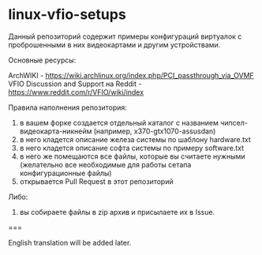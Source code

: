 # linux-vfio-setups

Данный репозиторий содержит примеры конфигураций виртуалок с проброшенными в них видеокартами и другим устройствами.

Основные ресурсы:

ArchWIKI - https://wiki.archlinux.org/index.php/PCI_passthrough_via_OVMF
VFIO Discussion and Support на Reddit - https://www.reddit.com/r/VFIO/wiki/index

Правила наполнения репозитория:
1) в вашем форке создается отдельный каталог с названием чипсел-видеокарта-никнейм (например, x370-gtx1070-assusdan)
2) в него кладется описание железа системы по шаблону hardware.txt
3) в него кладется описание софта системы по примеру software.txt
4) в него же помещаются все файлы, которые вы считаете нужными (желательно все необходимые для работы сетапа конфигурационные файлы)
5) открывается Pull Request в этот репозиторий

Либо:
1) вы собираете файлы в zip архив и присылаете их в Issue.

===

English translation will be added later.
